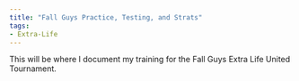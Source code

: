 ```yaml
---
title: "Fall Guys Practice, Testing, and Strats"
tags:
- Extra-Life
---
```


This will be where I document my training for the Fall Guys Extra Life United Tournament.